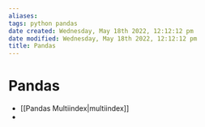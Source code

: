 ```yaml
---
aliases: 
tags: python pandas
date created: Wednesday, May 18th 2022, 12:12:12 pm
date modified: Wednesday, May 18th 2022, 12:12:12 pm
title: Pandas
---
```


# Pandas

- [[Pandas Multiindex|multiindex]]
- 